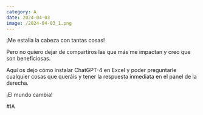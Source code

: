 ```yaml
--- 
category: A 
date: 2024-04-03 
image: /2024-04-03_1.png 
--- 
```


¡Me estalla la cabeza con tantas cosas!

Pero no quiero dejar de compartiros las que más me impactan y creo que son beneficiosas. 

Aquí os dejo cómo instalar ChatGPT-4 en Excel y poder preguntarle cualquier cosas que queráis y tener la respuesta inmediata en el panel de la derecha. 

¡El mundo cambia!

#IA